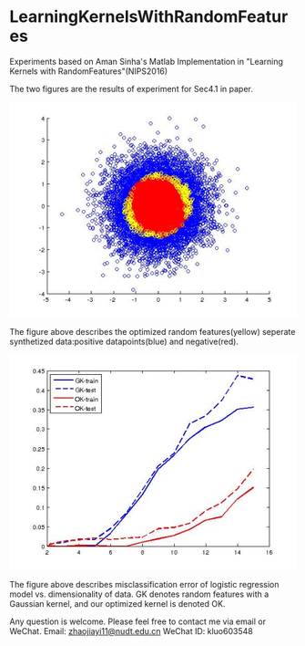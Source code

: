# LearningKernelsWithRandomFeatures
Experiments based on Aman Sinha's Matlab Implementation in "Learning Kernels with RandomFeatures"(NIPS2016)

The two figures are the results of experiment for Sec4.1 in paper.


![](./4-1a.jpg)

The figure above describes the optimized random features(yellow) seperate synthetized data:positive datapoints(blue) and negative(red).

![](./4-1b.jpg)

The figure above describes misclassification error of logistic regression model vs. dimensionality of data. GK denotes random features with a Gaussian kernel, and our optimized kernel is denoted OK.

Any question is welcome. Please feel free to contact me via email or WeChat. Email: zhaojiayi11@nudt.edu.cn   WeChat ID: kluo603548
